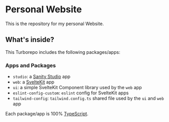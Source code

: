 # Personal Website

This is the repository for my personal Website.

## What's inside?

This Turborepo includes the following packages/apps:

### Apps and Packages

- `studio`: a [Sanity Studio](https://www.sanity.io/studio) app
- `web`: a [SvelteKit](https://kit.svelte.dev/) app
- `ui`: a simple SvelteKit Component library used by the `web` app
- `eslint-config-custom`: `eslint` config for SvelteKit apps
- `tailwind-config`: `tailwind.config.ts` shared file used by the `ui` and `web` app

Each package/app is 100% [TypeScript](https://www.typescriptlang.org/).
